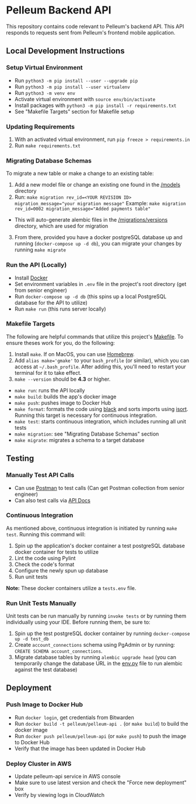 # Pelleum Backend API
This repository contains code relevant to Pelleum's backend API. This API responds to requests sent from Pelleum's frontend mobile application.

## Local Development Instructions

### Setup Virtual Environment
- Run `python3 -m pip install --user --upgrade pip`
- Run `python3 -m pip install --user virtualenv`
- Run `python3 -m venv env`
- Activate virtual environment with `source env/bin/activate`
- Install packages with `python3 -m pip install -r requirements.txt`
- See "Makefile Targets" section for Makefile setup

### Updating Requirements
1. With an activated virtual environment, run `pip freeze > requirements.in`
2. Run `make requirements.txt`

### Migrating Database Schemas
To migrate a new table or make a change to an existing table:
1. Add a new model file or change an existing one found in the [/models](https://github.com/pelleum/pelleum-api/tree/continuous-integration-setup/app/infrastructure/db/models/public) directory
2. Run:
```make migration rev_id=<YOUR REVISION ID> migration_message="your migration message"```
Example:
```make migration rev_id=0002 migration_message="Added payments table"```
  - This will auto-generate alembic files in the [/migrations/versions](https://github.com/pelleum/pelleum-api/tree/master/migrations/versions) directory, which are used for migration
3. From there, provided you have a docker postgreSQL database up and running (`docker-compose up -d db`), you can migrate your changes by running `make migrate`

### Run the API (Locally)
- Install [Docker](https://www.docker.com/)
- Set environment variables in `.env` file in the project's root directory (get from senior engineer)
- Run `docker-compose up -d db` (this spins up a local PostgreSQL database for the API to utilize)
- Run `make run` (this runs server locally)

### Makefile Targets
The following are helpful commands that utilize this project's [Makefile](https://github.com/pelleum/pelleum-api/blob/master/Makefile). To ensure theses work for you, do the following:

1. Install `make`. If on MacOS, you can use [Homebrew](https://formulae.brew.sh/formula/make).
2. Add `alias make='gmake'` to your `bash_profile` (or similar), which you can access at `~/.bash_profile`. After adding this, you'll need to restart your terminal for it to take effect.
3. `make --version` should be **4.3** or higher.

- `make run`: runs the API locally
- `make build`: builds the app's docker image
- `make push`: pushes image to Docker Hub
- `make format`: formats the code using [black](https://black.readthedocs.io/en/stable/) and sorts imports using [isort](https://pycqa.github.io/isort/). Running this target is necessary for continuous integration.
- `make test`: starts continuous integration, which includes running all unit tests
- `make migration`: see "Migrating Database Schemas" section
- `make migrate`: migrates a schema to a target database

## Testing

### Manually Test API Calls
- Can use [Postman](https://www.postman.com/) to test calls (Can get Postman collection from senior engineer)
- Can also test calls via [API Docs](http://0.0.0.0:8000/docs)

### Continuous Integration
As mentioned above, continuous integration is initiated by running `make test`. Running this command will:

1. Spin up the application's docker container a test postgreSQL database docker container for tests to utilize
2. Lint the code using Pylint
3. Check the code's format
4. Configure the newly spun up database
5. Run unit tests

**Note:** These docker containers utilize a `tests.env` file.

### Run Unit Tests Manually
Unit tests can be run manually by running `invoke tests` or by running them individually using your IDE. Before running them, be sure to:
1. Spin up the test postgreSQL docker container by running `docker-compose up -d test_db`
2. Create `account_connections` schema using PgAdmin or by running: `CREATE SCHEMA account_connections`.
3. Migrate database tables by running `alembic upgrade head` (you can temporarily change the database URL in the [env.py](https://github.com/pelleum/pelleum-api/blob/master/migrations/env.py) file to run alembic against the test database)

## Deployment

### Push Image to Docker Hub
- Run `docker login`, get credentials from Bitwarden
- Run `docker build -t pelleum/pelleum-api .` (or `make build`) to build the docker image
- Run `docker push pelleum/pelleum-api` (or `make push`) to push the image to Docker Hub
- Verify that the image has been updated in Docker Hub

### Deploy Cluster in AWS
- Update pelleum-api service in AWS console
- Make sure to use latest version and check the "Force new deployment" box
- Verify by viewing logs in CloudWatch
